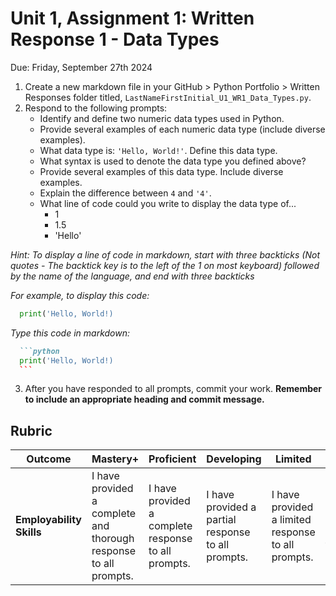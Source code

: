# Unit 1, Assignment 1: Written Response 1 - Data Types
Due: Friday, September 27th 2024

1. Create a new markdown file in your GitHub > Python Portfolio > Written Responses folder titled, `LastNameFirstInitial_U1_WR1_Data_Types.py`.
2. Respond to the following prompts:
    * Identify and define two numeric data types used in Python.
    * Provide several examples of each numeric data type (include diverse examples).
    * What data type is: `'Hello, World!'`.  Define this data type.
    * What syntax is used to denote the data type you defined above?
    * Provide several examples of this data type.  Include diverse examples.
    * Explain the difference between `4` and `'4'`.
    * What line of code could you write to display the data type of...
        * 1
        * 1.5
        * 'Hello'
      
*Hint: To display a line of code in markdown, start with three backticks (Not quotes - The backtick key is to the left of the 1 on most keyboard) followed by the name of the language, and end with three backticks*

*For example, to display this code:*
```python
  print('Hello, World!)
```

*Type this code in markdown:*
````markdown
  ```python
  print('Hello, World!)
  ```
````
3.  After you have responded to all prompts, commit your work.  **Remember to include an appropriate heading and commit message.**

## Rubric

|Outcome|Mastery+|Proficient|Developing|Limited|Incomplete|
|---|---|---|---|---|---|
|**Employability Skills**|I have provided a complete and thorough response to all prompts.|I have provided a complete response to all prompts.|I have provided a partial response to all prompts.|I have provided a limited response to all prompts.|I have not yet provided a response to all prompts.|
